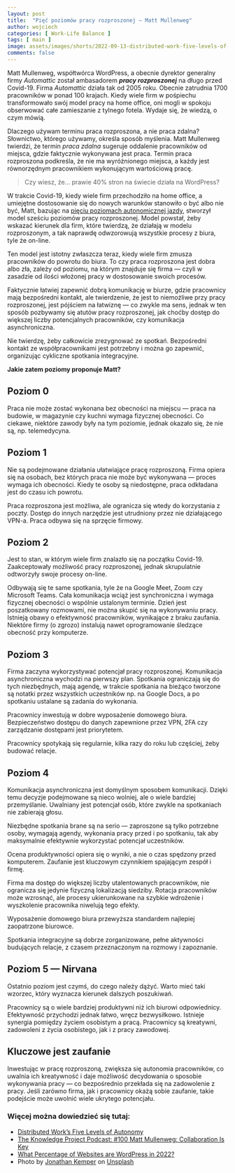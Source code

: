 ```yaml
---
layout: post
title:  "Pięć poziomów pracy rozproszonej — Matt Mullenweg"
author: wojciech
categories: [ Work-Life Balance ]
tags: [ main ]
image: assets/images/shorts/2022-09-13-distributed-work-five-levels-of-autonomy.jpg
comments: false
---
```


Matt Mullenweg, współtwórca WordPress, a obecnie dyrektor generalny firmy _Automattic_ został ambasadorem _**pracy
rozproszonej**_ na długo przed Covid-19. Firma _Automattic_ działa tak od 2005 roku. Obecnie
zatrudnia 1700 pracowników w ponad 100 krajach. Kiedy wiele firm w pośpiechu transformowało swój model pracy na home
office, oni mogli w spokoju obserwować całe zamieszanie z tylnego fotela. Wydaje się, że wiedzą, o czym mówią.

Dlaczego używam terminu praca rozproszona, a nie praca zdalna? Słownictwo, którego używamy, określa sposób myślenia.
Matt Mullenweg twierdzi, że termin _praca zdalna_ sugeruje oddalenie pracowników od miejsca, gdzie faktycznie wykonywana
jest praca. Termin praca rozproszona podkreśla, że nie ma wyróżnionego miejsca, a każdy jest równorzędnym
pracownikiem wykonującym wartościową pracę.

> Czy wiesz, że... prawie 40% stron na świecie działa na WordPress?

W trakcie Covid-19, kiedy wiele firm przechodziło na home office, a umiejętne dostosowanie się do nowych warunków
stanowiło o być albo nie być, Matt, bazując na
[pięciu poziomach autonomicznej jazdy](https://www.truecar.com/blog/5-levels-autonomous-vehicles/), stworzył model
sześciu poziomów pracy rozproszonej. Model powstał, żeby wskazać kierunek dla firm, które twierdzą, że działają w modelu
rozproszonym, a tak naprawdę odwzorowują wszystkie procesy z biura, tyle że on-line.

Ten model jest istotny zwłaszcza teraz, kiedy wiele firm zmusza pracowników do powrotu do biura. To czy praca
rozproszona jest dobra albo zła, zależy od poziomu, na którym znajduje się firma — czyli w zasadzie od ilości włożonej
pracy w dostosowanie swoich procesów.

Faktycznie łatwiej zapewnić dobrą komunikację w biurze, gdzie pracownicy mają bezpośredni kontakt, ale twierdzenie, że
jest to niemożliwe przy pracy rozproszonej, jest pójściem na łatwiznę — co zwykle ma sens, jednak w ten sposób
pozbywamy się atutów pracy rozproszonej, jak choćby dostęp do większej liczby potencjalnych pracowników, czy
komunikacja asynchroniczna.

Nie twierdzę, żeby całkowicie zrezygnować ze spotkań. Bezpośredni kontakt ze
współpracownikami jest potrzebny i można go zapewnić, organizując cykliczne spotkania integracyjne.

**Jakie zatem poziomy proponuje Matt?**

## Poziom 0

Praca nie może zostać wykonana bez obecności na miejscu — praca na budowie, w magazynie czy kuchni wymaga fizycznej
obecności. Co ciekawe, niektóre zawody były na tym poziomie, jednak okazało się, że nie są, np. telemedycyna.

## Poziom 1

Nie są podejmowane działania ułatwiające pracę rozproszoną.
Firma opiera się na osobach, bez których praca nie może być wykonywana — proces wymaga ich obecności.
Kiedy te osoby są niedostępne, praca odkładana jest do czasu ich powrotu.

Praca rozproszona jest możliwa, ale ogranicza się wtedy do korzystania z poczty. Dostęp do innych narzędzie jest
utrudniony przez nie działającego VPN-a. Praca odbywa się na sprzęcie firmowy.

## Poziom 2

Jest to stan, w którym wiele firm znalazło się na początku Covid-19. Zaakceptowały możliwość pracy rozproszonej, jednak
skrupulatnie odtworzyły swoje procesy on-line.

Odbywają się te same spotkania, tyle że na Google Meet, Zoom czy
Microsoft Teams. Cała komunikacja wciąż jest synchroniczna i wymaga fizycznej obecności o wspólnie ustalonym terminie.
Dzień jest poszatkowany rozmowami, nie można skupić się na wykonywaniu pracy. Istnieją obawy o efektywność pracowników,
wynikające z braku zaufania. Niektóre firmy (o zgrozo) instalują nawet oprogramowanie śledzące obecność przy komputerze.

## Poziom 3

Firma zaczyna wykorzystywać potencjał pracy rozproszonej. Komunikacja asynchroniczna wychodzi na pierwszy plan.
Spotkania ograniczają się do tych niezbędnych, mają agendę, w trakcie spotkania na bieżąco tworzone są notatki przez
wszystkich uczestników np. na Google Docs, a po spotkaniu ustalane są zadania do wykonania.

Pracownicy inwestują w dobre wyposażenie domowego biura. Bezpieczeństwo dostępu do danych zapewnione przez VPN, 2FA czy
zarządzanie dostępami jest priorytetem.

Pracownicy spotykają się regularnie, kilka razy do roku lub częściej, żeby budować relacje.

## Poziom 4

Komunikacja asynchroniczna jest domyślnym sposobem komunikacji. Dzięki temu decyzje podejmowane są nieco wolniej, ale o
wiele bardziej przemyślanie. Uwalniany jest potencjał osób, które zwykle na spotkaniach nie zabierają głosu.

Niezbędne spotkania brane są na serio — zaproszone są tylko potrzebne osoby, wymagają agendy, wykonania pracy przed i po
spotkaniu, tak aby maksymalnie efektywnie wykorzystać potencjał uczestników.

Ocena produktywności opiera się o wyniki, a nie o czas spędzony przed komputerem. Zaufanie jest kluczowym
czynnikiem spajającym zespół i firmę.

Firma ma dostęp do większej liczby utalentowanych pracowników, nie ogranicza się jedynie fizyczną lokalizacją siedziby.
Rotacja pracowników może wzrosnąć, ale procesy ukierunkowane na szybkie wdrożenie i wyszkolenie pracownika
niwelują tego efekty.

Wyposażenie domowego biura przewyższa standardem najlepiej zaopatrzone biurowce.

Spotkania integracyjne są dobrze zorganizowane, pełne aktywności budujących relacje, z czasem przeznaczonym na rozmowy i
zapoznanie.

## Poziom 5 — Nirvana

Ostatnio poziom jest czymś, do czego należy dążyć. Warto mieć taki wzorzec, który wyznacza kierunek dalszych poszukiwań.

Pracownicy są o wiele bardziej produktywni niż ich biurowi odpowiednicy. Efektywność przychodzi jednak łatwo, wręcz
bezwysiłkowo. Istnieje synergia pomiędzy życiem osobistym a pracą. Pracownicy są kreatywni, zadowoleni z życia
osobistego, jak i z pracy zawodowej.

## Kluczowe jest zaufanie

Inwestując w pracę rozproszoną, zwiększa się autonomia pracowników, co uwalnia ich kreatywność i daje możliwość
decydowania o sposobie wykonywania pracy — co bezpośrednio przekłada się na zadowolenie z pracy.
Jeśli zarówno firma, jak i pracownicy okażą sobie zaufanie, takie podejście może uwolnić wiele ukrytego potencjału.

### Więcej można dowiedzieć się tutaj:

- [Distributed Work’s Five Levels of Autonomy](https://ma.tt/2020/04/five-levels-of-autonomy/)
- [The Knowledge Project Podcast: #100 Matt Mullenweg: Collaboration Is Key](https://open.spotify.com/episode/0qRrtuq9yVEZZDraEWORgm)
- [What Percentage of Websites are WordPress in 2022?](https://techjury.net/blog/percentage-of-wordpress-websites/)
- Photo by <a href="https://unsplash.com/@jupp?utm_source=unsplash&utm_medium=referral&utm_content=creditCopyText">
  Jonathan Kemper</a>
  on <a href="https://unsplash.com/s/photos/remote-work?utm_source=unsplash&utm_medium=referral&utm_content=creditCopyText">
  Unsplash</a>